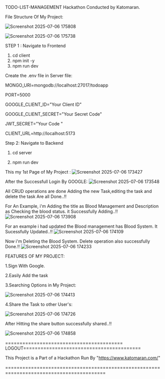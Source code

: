 TODO-LIST-MANAGEMENT Hackathon Conducted by Katomaran.

File Structure Of My Project:

![Screenshot 2025-07-06 175808](https://github.com/user-attachments/assets/3c485420-f977-4af8-a3c7-87db88e60845)


![Screenshot 2025-07-06 175738](https://github.com/user-attachments/assets/1b2e55f2-f063-4a9e-93c4-e253a0038e23)




STEP 1 : Navigate to Frontend
1. cd client
2. npm init -y
3. npm run dev

Create the .env file in Server file:

MONGO_URI=mongodb://localhost:27017/todoapp

PORT=5000

GOOGLE_CLIENT_ID="Your Client ID"

GOOGLE_CLIENT_SECRET="Your Secret Code"

JWT_SECRET="Your Code "

CLIENT_URL=http://localhost:5173

Step 2: Navigate to Backend

1. cd server
   
2. npm run dev

This my 1st Page of My Project :
![Screenshot 2025-07-06 173427](https://github.com/user-attachments/assets/b1d93011-8b33-4ff8-9e5c-d8a447c630b5)


After the Successfull Login By GOOGLE:
![Screenshot 2025-07-06 173548](https://github.com/user-attachments/assets/43ee865b-b253-4bb9-a6c3-fab31f0b5caa)


All CRUD operations are done Adding the new Task,editing the task and delete the task Are all Done..!!

For An Example, i'm Adding the title as Blood Management and Description as Checking the blood status.
it Successfully Adding..!!
![Screenshot 2025-07-06 173908](https://github.com/user-attachments/assets/f8d195b4-094e-43f8-8df7-78fd9e6bad43)


For an example i had updated the Blood management has Blood System.
It Sucessfully Updated..!!
![Screenshot 2025-07-06 174109](https://github.com/user-attachments/assets/412e2bcb-d16e-4a72-8b62-52412be94e71)


Now i'm Deleting the Blood System.
Delete operation also successfully Done.!!
![Screenshot 2025-07-06 174233](https://github.com/user-attachments/assets/7f02ab74-ab3b-4f26-8a20-ce792a3c7988)


FEATURES OF MY PROJECT:

1.Sign With Google.

2.Easily Add the task 

3.Searching Options in My Project:

![Screenshot 2025-07-06 174413](https://github.com/user-attachments/assets/1773233e-98f9-40c8-8c76-d7e9dbf7de30)

4.Share the Task to other User's:

![Screenshot 2025-07-06 174726](https://github.com/user-attachments/assets/60ef776e-3c75-430f-84dc-1b4660460360)

After Hitting the share button successfully shared..!!

![Screenshot 2025-07-06 174858](https://github.com/user-attachments/assets/30552dcf-27e6-492a-b888-7e703347a49e)

========================================= LOGOUT=========================================

This Project is a Part of a Hackathon Run By "https://www.katomaran.com/"

=========================================================================================
